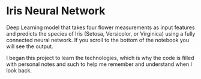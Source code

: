 # Iris Neural Network
Deep Learning model that takes four flower measurements as input features and predicts the species of Iris (Setosa, Versicolor, or Virginica) using a fully connected neural network. If you scroll to the bottom of the notebook you will see the output.

I began this project to learn the technologies, which is why the code is filled with personal notes and such to help me remember and understand when I look back. 
